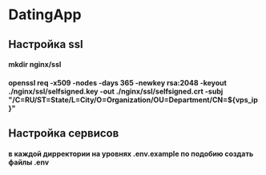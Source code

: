 # DatingApp

## Настройка ssl
#### mkdir nginx/ssl
#### openssl req -x509 -nodes -days 365 -newkey rsa:2048 -keyout ./nginx/ssl/selfsigned.key -out ./nginx/ssl/selfsigned.crt -subj "/C=RU/ST=State/L=City/O=Organization/OU=Department/CN=${vps_ip}"

## Настройка сервисов
#### в каждой дирректории на уровнях .env.example по подобию создать файлы .env


